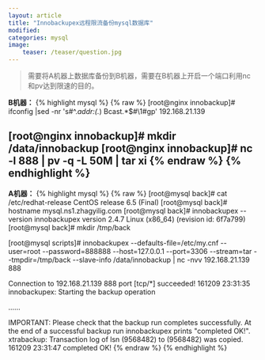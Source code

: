 ```yaml
---
layout: article
title: "Innobackupex远程限流备份mysql数据库"
modified:
categories: mysql
image:
    teaser: /teaser/question.jpg
---
```


> 需要将A机器上数据库备份到B机器，需要在B机器上开启一个端口利用nc和pv达到限速的目的。  

**B机器：**
{% highlight mysql %}
{% raw %}
[root@nginx innobackup]#  ifconfig   |sed -nr 's#^.*addr:(.*) Bcast.*$#\1#gp'
192.168.21.139

[root@nginx innobackup]#  mkdir /data/innobackup
[root@nginx innobackup]#  nc -l 888 | pv -q -L 50M | tar xi
{% endraw %}
{% endhighlight %}
---
**A机器：**
{% highlight mysql %}
{% raw %}
[root@mysql back]#  cat /etc/redhat-release 
CentOS release 6.5 (Final)
[root@mysql back]#  hostname 
mysql.ns1.zhagyilig.com
[root@mysql back]#  innobackupex  --version
innobackupex version 2.4.7 Linux (x86_64) (revision id: 6f7a799)
[root@mysql back]# mkdir /tmp/back


[root@mysql scripts]#  innobackupex  --defaults-file=/etc/my.cnf --user=root --password=888888 --host=127.0.0.1 --port=3306 --stream=tar --tmpdir=/tmp/back   --slave-info  /data/innobackup | nc -nvv 192.168.21.139 888

Connection to 192.168.21.139 888 port [tcp/*] succeeded!
161209 23:31:35 innobackupex: Starting the backup operation

......

IMPORTANT: Please check that the backup run completes successfully.
           At the end of a successful backup run innobackupex
           prints "completed OK!".
		   xtrabackup: Transaction log of lsn (9568482) to (9568482) was copied.
161209 23:31:47 completed OK!
{% endraw %}
{% endhighlight %}